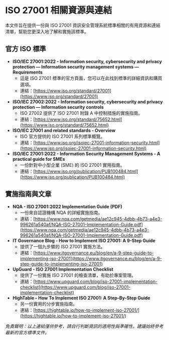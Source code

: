 # ISO 27001 相關資源與連結

本文件旨在提供一份與 ISO 27001 資訊安全管理系統標準相關的有用資源和連結清單，幫助您更深入地了解和實施該標準。

## 官方 ISO 標準

*   **ISO/IEC 27001:2022 - Information security, cybersecurity and privacy protection — Information security management systems — Requirements**
    *   這是 ISO 27001 標準的官方頁面，您可以在此找到標準的詳細資訊和購買選項。
    *   連結：[https://www.iso.org/standard/27001](https://www.iso.org/standard/27001)
*   **ISO/IEC 27002:2022 - Information security, cybersecurity and privacy protection — Information security controls**
    *   ISO 27002 提供了 ISO 27001 附錄 A 中控制措施的實施指南。
    *   連結：[https://www.iso.org/standard/75652.html](https://www.iso.org/standard/75652.html)
*   **ISO/IEC 27001 and related standards - Overview**
    *   ISO 官方提供的 ISO 27001 系列標準概覽。
    *   連結：[https://www.iso.org/isoiec-27001-information-security.html](https://www.iso.org/isoiec-27001-information-security.html)
*   **ISO/IEC 27001:2022 - Information Security Management Systems - A practical guide for SMEs**
    *   一份針對中小型企業 (SME) 的 ISO 27001 實用指南。
    *   連結：[https://www.iso.org/publication/PUB100484.html](https://www.iso.org/publication/PUB100484.html)

## 實施指南與文章

*   **NQA - ISO 27001:2022 Implementation Guide (PDF)**
    *   一份來自認證機構 NQA 的詳細實施指南。
    *   連結：[https://www.nqa.com/getmedia/ae12c945-4dbb-4b73-a4e3-996261a540af/NQA-ISO-27001-Implementation-Guide.pdf](https://www.nqa.com/getmedia/ae12c945-4dbb-4b73-a4e3-996261a540af/NQA-ISO-27001-Implementation-Guide.pdf)
*   **IT Governance Blog - How to Implement ISO 27001: A 9-Step Guide**
    *   提供了一個九步驟的 ISO 27001 實施方法。
    *   連結：[https://www.itgovernance.eu/blog/en/a-9-step-guide-to-implementing-iso-27001](https://www.itgovernance.eu/blog/en/a-9-step-guide-to-implementing-iso-27001)
*   **UpGuard - ISO 27001 Implementation Checklist**
    *   提供了一份實施 ISO 27001 的檢查清單，有助於專案管理。
    *   連結：[https://www.upguard.com/blog/iso-27001-implementation-checklist](https://www.upguard.com/blog/iso-27001-implementation-checklist)
*   **HighTable - How To Implement ISO 27001: A Step-By-Step Guide**
    *   另一份實用的分步實施指南。
    *   連結：[https://hightable.io/how-to-implement-iso-27001/](https://hightable.io/how-to-implement-iso-27001/)


*免責聲明：以上連結僅供參考，請自行判斷資訊的適用性與準確性。建議始終參考最新的官方標準文件。*
